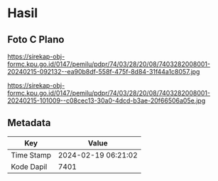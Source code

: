# Hasil

## Foto C Plano

https://sirekap-obj-formc.kpu.go.id/0147/pemilu/pdpr/74/03/28/20/08/7403282008001-20240215-092132--ea90b8df-558f-475f-8d84-31f44a1c8057.jpg

https://sirekap-obj-formc.kpu.go.id/0147/pemilu/pdpr/74/03/28/20/08/7403282008001-20240215-101009--c08cec13-30a0-4dcd-b3ae-20f66506a05e.jpg


## Metadata

| Key        | Value               |
| ---------- | ------------------- |
| Time Stamp | 2024-02-19 06:21:02 |
| Kode Dapil | 7401                |



